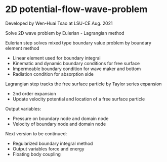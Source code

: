 # 2D potential-flow-wave-problem

Developed by Wen-Huai Tsao at LSU-CE
Aug. 2021

Solve 2D wave problem by Eulerian - Lagrangian method

Eulerian step solves mixed type boundary value problem by boundary element method
- Linear element used for boundary integral
- Kinematic and dynamic boundary conditions for free surface
- Impermeable boundary condition for wave maker and bottom
- Radiation condition for absorption side

Lagrangian step tracks the free surface particle by Taylor series expansion
- 2nd order expansion
- Update velocity potential and location of a free surface particle

Output variables:
- Pressure on boundary node and domain node
- Velocity of boundary node and domain node

Next version to be continued:
- Regularized boundary integral method
- Output variables force and energy
- Floating body coupling
